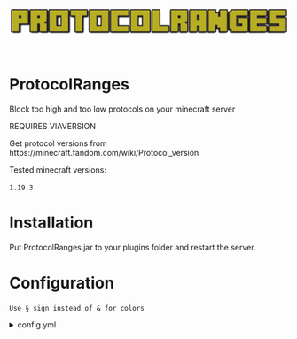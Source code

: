 <p align="center">
  <img src="images/logo.png">
</p>

<br>

# ProtocolRanges

<p>Block too high and too low protocols on your minecraft server</p>
<p>REQUIRES VIAVERSION</p>
<p>Get protocol versions from https://minecraft.fandom.com/wiki/Protocol_version</p>
<p>Tested minecraft versions: </p> 

`1.19.3`

# Installation

<p>Put ProtocolRanges.jar to your plugins folder and restart the server.</p>

# Configuration

`Use § sign instead of & for colors`

<details><summary>config.yml</summary>

`minProtocol` - Minimum protocol with player can join<br>
`maxProtocol` - Maximum protocol with player can join<br>
`tooLowMessage` - If player's protocol is too low player will be kicked with that message<br>
`tooHighMessage` - If player's protocol is too high player will be kicked with that message<br>

## Default configuration:

```yml
config:
  minProtocol: 759
  maxProtocol: 762
  tooLowMessage: "§cYou have too low version!"
  tooHighMessage: "§cYou have too high version!"
```

</details>